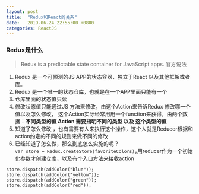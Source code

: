 ```yaml
---
layout: post
title:  "Redux和React的关系"
date:   2019-06-24 22:55:00 +0800
categories: ReactJS
---
```

### Redux是什么 
> Redux is a predictable state container for JavaScript apps. 官方说法 
 
1. Redux 是一个可预测的JS APP的状态容器，独立于React 以及其他框架或者库。
2. Redux 是一个唯一的状态仓库，也就是在一个APP里面只能有一个
3. 仓库里面的状态值只读
4. 修改状态值只能通过JS 方法来修改，由这个Action来告诉Redux 修改哪一个值以及怎么修改， 这个Action实际经常用用一个function来获得，由两个数据：**不同类型的值 Action 需要指明不同的类型  以及  这个类型的值**
5. 知道了怎么修改 ，也有需要有人来执行这个操作，这个人就是Reducer根据和action约定的不同的规则来做不同的修改
6. 已经知道了怎么做，那么到底怎么实施的呢？```var store = Redux.createStore(favoriteColors);```用reducer作为一个初始化参数才创建仓库，以及有个入口方法来接收action
```
store.dispatch(addColor("blue"));
store.dispatch(addColor("yellow"));
store.dispatch(addColor("green"));
store.dispatch(addColor("red"));
```


